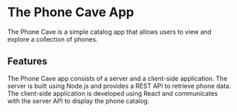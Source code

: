 # The Phone Cave App

The Phone Cave is a simple catalog app that allows users to view and explore a collection of phones.

## Features

The Phone Cave app consists of a server and a client-side application. The server is built using Node.js and provides a REST API to retrieve phone data. The client-side application is developed using React and communicates with the server API to display the phone catalog.
